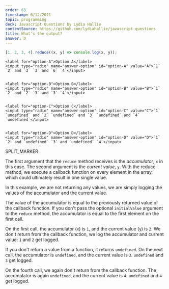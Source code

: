 ```yaml
---
order: 63
timestamp: 6/12/2021
topic: programming
deck: Javascript Questions by Lydia Hallie
contentSource: https://github.com/lydiahallie/javascript-questions
title: What's the output?
answer: D
---
```


  

```javascript
[1, 2, 3, 4].reduce((x, y) => console.log(x, y));
```


    <label for="option-A">Option A</label>
    <input type="radio" name="answer-option" id="option-A" value="A">`1` `2` and `3` `3` and `6` `4`</input>
    

    <label for="option-B">Option B</label>
    <input type="radio" name="answer-option" id="option-B" value="B">`1` `2` and `2` `3` and `3` `4`</input>
    

    <label for="option-C">Option C</label>
    <input type="radio" name="answer-option" id="option-C" value="C">`1` `undefined` and `2` `undefined` and `3` `undefined` and `4` `undefined`</input>
    

    <label for="option-D">Option D</label>
    <input type="radio" name="answer-option" id="option-D" value="D">`1` `2` and `undefined` `3` and `undefined` `4`</input>
    




SPLIT_MARKER

The first argument that the `reduce` method receives is the _accumulator_, `x` in this case. The second argument is the _current value_, `y`. With the reduce method, we execute a callback function on every element in the array, which could ultimately result in one single value.

In this example, we are not returning any values, we are simply logging the values of the accumulator and the current value.

The value of the accumulator is equal to the previously returned value of the callback function. If you don't pass the optional `initialValue` argument to the `reduce` method, the accumulator is equal to the first element on the first call.

On the first call, the accumulator (`x`) is `1`, and the current value (`y`) is `2`. We don't return from the callback function, we log the accumulator and current value: `1` and `2` get logged.

If you don't return a value from a function, it returns `undefined`. On the next call, the accumulator is `undefined`, and the current value is `3`. `undefined` and `3` get logged.

On the fourth call, we again don't return from the callback function. The accumulator is again `undefined`, and the current value is `4`. `undefined` and `4` get logged.



  